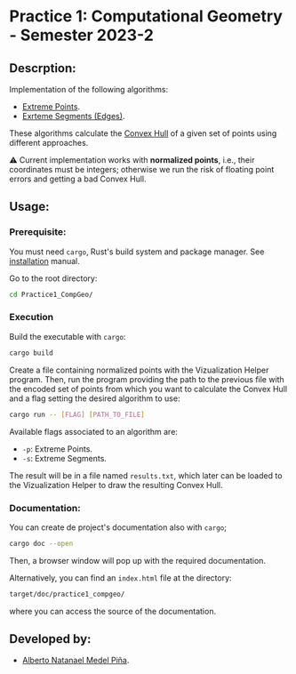# Practice 1: Computational Geometry - Semester 2023-2

## Descrption:
Implementation of the following algorithms:
 - [Extreme Points](https://en.wikipedia.org/wiki/Extreme_point).
 - [Exrteme Segments (Edges)](https://www.cambridge.org/core/books/computational-geometry-in-c/22A04E03A4BB10C382A1257F64477E1B).

These algorithms calculate the  [Convex Hull]() of a  given set of points using different 
approaches.

:warning: Current implementation works with **normalized points**, i.e., their 
coordinates must be integers; otherwise we run the risk of floating point errors
and getting a bad Convex Hull.

## Usage:

### Prerequisite:
You must need `cargo`, Rust's build system and package manager. See [installation](https://doc.rust-lang.org/book/ch01-01-installation.html#installation) manual.


Go to the root directory:

``` sh
cd Practice1_CompGeo/
```


### Execution
Build the executable with `cargo`:

``` sh
cargo build 
```


Create a file containing normalized points with the Vizualization Helper program. Then, run the program 
providing the path to the previous file with the encoded set of points from which you want to calculate the
Convex Hull and a flag setting the desired algorithm to use:

``` sh
cargo run -- [FLAG] [PATH_TO_FILE]
```

Available flags associated to an algorithm are:
- `-p`: Extreme Points.
- `-s`: Extreme Segments. 

The result will be in a file named `results.txt`, which later can be loaded to the Vizualization Helper 
to draw the resulting Convex Hull.

### Documentation:
You can create de project's documentation also with `cargo`; 

``` sh
cargo doc --open
```

Then, a browser window will pop up with the required documentation.

Alternatively, you can find an `index.html` file at the directory:

``` sh
target/doc/practice1_compgeo/
```

where you can access the source of the documentation.

## Developed by:

- [Alberto Natanael Medel Piña](https://github.com/AlbertNath).
